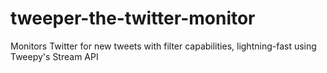 # tweeper-the-twitter-monitor
Monitors Twitter for new tweets with filter capabilities, lightning-fast using Tweepy's Stream API
